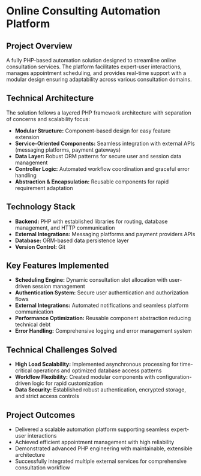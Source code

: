 # Online Consulting Automation Platform

## Project Overview
A fully PHP-based automation solution designed to streamline online consultation services. The platform facilitates expert-user interactions, manages appointment scheduling, and provides real-time support with a modular design ensuring adaptability across various consultation domains.

## Technical Architecture
The solution follows a layered PHP framework architecture with separation of concerns and scalability focus:

- **Modular Structure:** Component-based design for easy feature extension
- **Service-Oriented Components:** Seamless integration with external APIs (messaging platforms, payment gateways)
- **Data Layer:** Robust ORM patterns for secure user and session data management
- **Controller Logic:** Automated workflow coordination and graceful error handling
- **Abstraction & Encapsulation:** Reusable components for rapid requirement adaptation

## Technology Stack
- **Backend:** PHP with established libraries for routing, database management, and HTTP communication
- **External Integrations:** Messaging platforms and payment providers APIs
- **Database:** ORM-based data persistence layer
- **Version Control:** Git

## Key Features Implemented
- **Scheduling Engine:** Dynamic consultation slot allocation with user-driven session management
- **Authentication System:** Secure user authentication and authorization flows
- **External Integrations:** Automated notifications and seamless platform communication
- **Performance Optimization:** Reusable component abstraction reducing technical debt
- **Error Handling:** Comprehensive logging and error management system

## Technical Challenges Solved
- **High Load Scalability:** Implemented asynchronous processing for time-critical operations and optimized database access patterns
- **Workflow Flexibility:** Created modular components with configuration-driven logic for rapid customization
- **Data Security:** Established robust authentication, encrypted storage, and strict access controls

## Project Outcomes
- Delivered a scalable automation platform supporting seamless expert-user interactions
- Achieved efficient appointment management with high reliability
- Demonstrated advanced PHP engineering with maintainable, extensible architecture
- Successfully integrated multiple external services for comprehensive consultation workflow